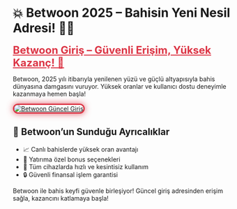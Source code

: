 <h1>💥 Betwoon 2025 – Bahisin Yeni Nesil Adresi! 🎯🎰</h1>

<a href="https://cutt.ly/Bwoon2025-giris" title="Betwoon Güncel Giriş" style="color: #dc3545; font-size: 24px; font-weight: bold;">
Betwoon Giriş – Güvenli Erişim, Yüksek Kazanç! 💸
</a>

<p>Betwoon, 2025 yılı itibarıyla yenilenen yüzü ve güçlü altyapısıyla bahis dünyasına damgasını vuruyor. Yüksek oranlar ve kullanıcı dostu deneyimle kazanmaya hemen başla!</p>

<a href="https://cutt.ly/Bwoon2025-giris" title="Betwoon Giriş Linki">
  <img src="https://i.ibb.co/BtMhhf6/g-venligiris.jpg" alt="Betwoon Güncel Giriş" style="max-width: 100%; border: 3px solid #dc3545; border-radius: 15px; box-shadow: 0px 0px 15px rgba(220, 53, 69, 0.8);">
</a>

<h2>🚀 Betwoon’un Sunduğu Ayrıcalıklar</h2>
<ul>
  <li>📈 Canlı bahislerde yüksek oran avantajı</li>
  <li>🎁 Yatırıma özel bonus seçenekleri</li>
  <li>📱 Tüm cihazlarda hızlı ve kesintisiz kullanım</li>
  <li>🔒 Güvenli finansal işlem garantisi</li>
</ul>

<p>Betwoon ile bahis keyfi güvenle birleşiyor! Güncel giriş adresinden erişim sağla, kazancını katlamaya başla!</p>

<meta name="description" content="Betwoon 2025 güncel giriş adresiyle bahis heyecanını doruklarda yaşa. Yüksek oran, güvenli sistem ve anında bonus fırsatları seni bekliyor!">
